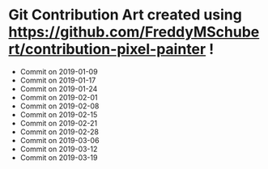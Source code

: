 # Git Contribution Art created using https://github.com/FreddyMSchubert/contribution-pixel-painter !
- Commit on 2019-01-09
- Commit on 2019-01-17
- Commit on 2019-01-24
- Commit on 2019-02-01
- Commit on 2019-02-08
- Commit on 2019-02-15
- Commit on 2019-02-21
- Commit on 2019-02-28
- Commit on 2019-03-06
- Commit on 2019-03-12
- Commit on 2019-03-19
